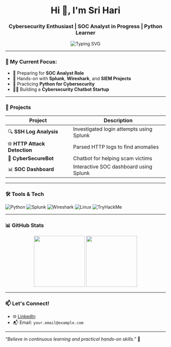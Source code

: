 <h1 align="center">Hi 👋, I'm Sri Hari</h1>
<h3 align="center">Cybersecurity Enthusiast | SOC Analyst in Progress | Python Learner</h3>

<p align="center">
  <img src="https://readme-typing-svg.demolab.com?font=Fira+Code&size=18&pause=1000&center=true&width=435&lines=🔐+Aspiring+SOC+Analyst;⚡+Cybersecurity+Student;💻+Learning+Python+%26+SIEM+Tools;📈+Working+on+Security+Projects" alt="Typing SVG" />
</p>

---

### 💼 My Current Focus:
- 🎯 Preparing for **SOC Analyst Role**
- 🧪 Hands-on with **Splunk**, **Wireshark**, and **SIEM Projects**
- 🐍 Practicing **Python for Cybersecurity**
- 👨‍💻 Building a **Cybersecurity Chatbot Startup**

---

### 🚀 Projects

| Project | Description |
|--------|-------------|
| 🔍 **SSH Log Analysis** | Investigated login attempts using Splunk |
| 🌐 **HTTP Attack Detection** | Parsed HTTP logs to find anomalies |
| 🧠 **CyberSecureBot** | Chatbot for helping scam victims |
| 📊 **SOC Dashboard** | Interactive SOC dashboard using Splunk |

---

### 🛠️ Tools & Tech
![Python](https://img.shields.io/badge/Python-3670A0?style=for-the-badge&logo=python&logoColor=ffdd54)
![Splunk](https://img.shields.io/badge/Splunk-000000?style=for-the-badge&logo=splunk&logoColor=white)
![Wireshark](https://img.shields.io/badge/Wireshark-1679A7?style=for-the-badge&logo=wireshark&logoColor=white)
![Linux](https://img.shields.io/badge/Linux-FCC624?style=for-the-badge&logo=linux&logoColor=black)
![TryHackMe](https://img.shields.io/badge/TryHackMe-212C42?style=for-the-badge&logo=tryhackme&logoColor=white)

---

### 📊 GitHub Stats
<p align="center">
  <img src="https://github-readme-stats.vercel.app/api?username=SriHari2001&show_icons=true&theme=radical" height="160" />
  <img src="https://github-readme-stats.vercel.app/api/top-langs/?username=SriHari2001&layout=compact&theme=radical" height="160" />
</p>

---

### 📫 Let's Connect!
- 🌐 [LinkedIn](https://www.linkedin.com/in/your-link)  
- 📬 Email: `your.email@example.com`

---

*“Believe in continuous learning and practical hands-on skills.”* 🚀
